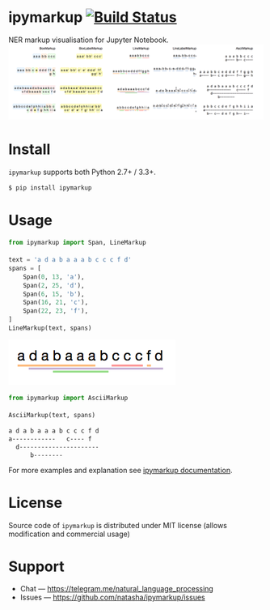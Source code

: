# ipymarkup [![Build Status](https://travis-ci.org/natasha/ipymarkup.svg?branch=master)](https://travis-ci.org/natasha/ipymarkup)

NER markup visualisation for Jupyter Notebook. 
<img src="table.png"/>

# Install

`ipymarkup` supports both Python 2.7+ / 3.3+.

```bash
$ pip install ipymarkup
```

# Usage

```python
from ipymarkup import Span, LineMarkup

text = 'a d a b a a a b c c c f d'
spans = [
    Span(0, 13, 'a'),
    Span(2, 25, 'd'),
    Span(6, 15, 'b'),
    Span(16, 21, 'c'),
    Span(22, 23, 'f'),
]
LineMarkup(text, spans)

```
<img src="output.png"/>

```python
from ipymarkup import AsciiMarkup

AsciiMarkup(text, spans)

```
```
a d a b a a a b c c c f d
a------------   c---- f  
  d----------------------
      b--------          
```


For more examples and explanation see [ipymarkup documentation](http://nbviewer.jupyter.org/github/natasha/ipymarkup/blob/master/docs.ipynb).

# License

Source code of `ipymarkup` is distributed under MIT license (allows modification and commercial usage)

# Support

- Chat — https://telegram.me/natural_language_processing
- Issues — https://github.com/natasha/ipymarkup/issues
